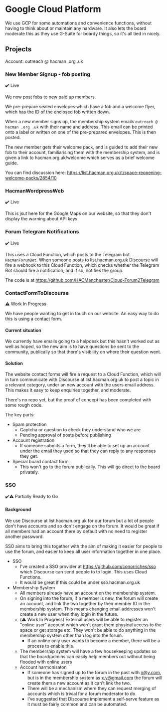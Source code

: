# Google Cloud Platform
We use GCP for some automations and convenience functions, without having to think about or maintain any hardware. It also lets the board moderate this as they use G-Suite for boardy things, so it's all tied in nicely.

## Projects
Account: outreach @ hacman .org .uk

### New Member Signup - fob posting
✔️ Live

We now post fobs to new paid up members.

We pre-prepare sealed envelopes which have a fob and a welcome flyer, which has the ID of the enclosed fob written down.

When a new member signs up, the membership system emails `outreach @ hacman .org .uk` with their name and address. This email can be printed onto a label or written on one of the pre-prepared envelopes. This is then posted.

The new member gets their welcome pack, and is guided to add their new fob to their account, familiarising them with the membership system, and is given a link to hacman.org.uk/welcome which serves as a brief welcome guide.

You can find discussion here:
https://list.hacman.org.uk/t/space-reopening-welcome-packs/2854/10

### HacmanWordpressWeb
✔️ Live

This is jsut here for the Google Maps on our website, so that they don't display the warning about API keys.

### Forum Telegram Notifications
✔️ Live

This uses a Cloud Function, which posts to the Telegram bot `HacmanForumBot`. When someone posts to list.hacman.org.uk Discourse will fire a webhook to this Cloud Function, which checks whether the Telegram Bot should fire a notification, and if so, notifies the group.

The code is at https://github.com/HACManchester/Cloud-Forum2Telegram

### ContactFormToDiscourse
⚠️ Work In Progress

We have people wanting to get in touch on our website. An easy way to do this is using a contact form. 

#### Current situation
We currently have emails going to a helpdesk but this hasn't worked out as well as hoped, so the new aim is to have questions be sent to the community, publically so that there's visibility on where their question went.

#### Solution
The website contact forms will fire a request to a Cloud Function, which will in turn communicate with Discourse at list.hacman.org.uk to post a topic in a relevant category, under an new account with the users email address. This makes it easy to keep enquiries together, and moderate.

There's no repo yet, but the proof of concept has been completed with some rough code.

The key parts:
- Spam protection
  - Captcha or question to check they understand who we are
  - Pending approval of posts before publishing
- Account registration
  - If someone submits a form, they'll be able to set up an account under the email they used so that they can reply to any responses they get.
- Special board contact form
  - This won't go to the forum publically. This will go direct to the board privately.

### SSO
✔️⚠️ Partially Ready to Go 

#### Background
We use Discourse at list.hacman.org.uk for our forum but a lot of people don't have accounts and so don't engage on the forum. It would be great if all members had an account there by default with no need to register another password. 

SSO aims to bring this together with the aim of making it easier for people to use the forum, and easier to keep all user information together in one place.

- SSO
  - I've created a SSO provider at https://github.com/conorriches/sso which Discourse can send people to to login. This uses Cloud Functions.
  - It would be great if this could be under sso.hacman.org.uk 
- Membership System
  - All members already have an account on the membership system. 
  - On signing into the forum, if a member is new, the forum will create an account, and link the two together by their member ID in the membership system. This means changing email addresses won't create a new user when they login in the future.
  - (⚠️ Work In Progress) External users will be able to register an "online user" account which won't grant them physical access to the space or get storage etc. They won't be able to do anything in the membership system other than log into the forum.
    - If an online only user wants to become a member, there will be a process to enable this.
  - The membership system will have a few housekeeping updates so that the board/admins can easily help members out without being flooded with online users
  - Account harmonisaton
    - If someone has signed up to the forum in the past with x@y.com, but is in the membership system as x.y@gmail.com the forum will create them a new account as it can't link the two. 
    - There will be a mechanism where they can request merging of accounts which is trivial for a forum moderator to do.
    - I've suggested that Discourse implement a self-serve feature as it must be fairly common and can be automated. 